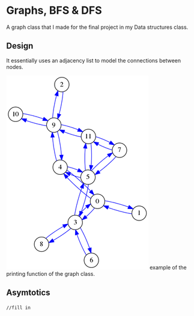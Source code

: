 # Graphs, BFS & DFS
A graph class that I made for the final project in my Data structures class.

## Design
It essentially uses an adjacency list to model the connections between nodes.

![alt text](graph.png "Logo Title Text 1")
example of the printing function of the graph class.

## Asymtotics
`//fill in`
